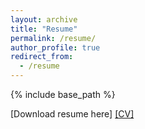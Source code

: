 ```yaml
---
layout: archive
title: "Resume"
permalink: /resume/
author_profile: true
redirect_from:
  - /resume
---
```


{% include base_path %}

[Download resume here] <a href="https://Iqbal0007.github.io/files/resume.pdf">[CV]</a>
